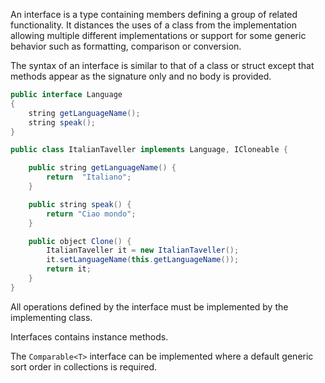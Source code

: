An interface is a type containing members defining a group of related functionality. It distances the uses of a class from the implementation allowing multiple different implementations or support for some generic behavior such as formatting, comparison or conversion.

The syntax of an interface is similar to that of a class or struct except that methods appear as the signature only and no body is provided.

```java
public interface Language
{
    string getLanguageName();
    string speak();
}

public class ItalianTaveller implements Language, ICloneable {

    public string getLanguageName() {
        return  "Italiano";
    }

    public string speak() {
        return "Ciao mondo";
    }

    public object Clone() {
        ItalianTaveller it = new ItalianTaveller();
        it.setLanguageName(this.getLanguageName());
        return it;
    }
}
```

All operations defined by the interface must be implemented by the implementing class.

Interfaces contains instance methods.

The `Comparable<T>` interface can be implemented where a default generic sort order in collections is required.
